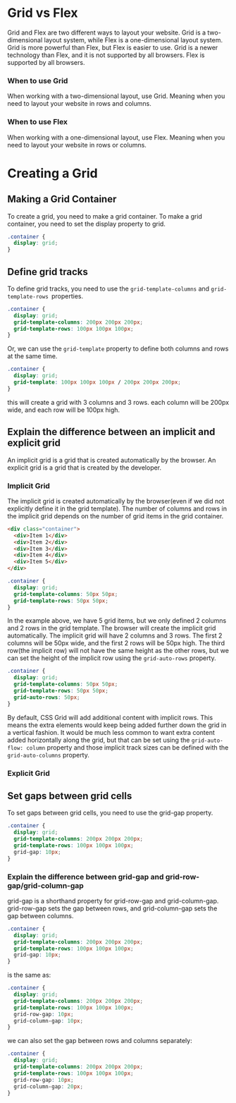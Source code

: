 # Grid vs Flex

Grid and Flex are two different ways to layout your website. Grid is a two-dimensional layout system, while Flex is a one-dimensional layout system. Grid is more powerful than Flex, but Flex is easier to use. Grid is a newer technology than Flex, and it is not supported by all browsers. Flex is supported by all browsers.

### When to use Grid

When working with a two-dimensional layout, use Grid. Meaning when you need to layout your website in rows and columns.

### When to use Flex

When working with a one-dimensional layout, use Flex. Meaning when you need to layout your website in rows or columns.

# Creating a Grid

## Making a Grid Container

To create a grid, you need to make a grid container. To make a grid container, you need to set the display property to grid.

```css
.container {
  display: grid;
}
```

## Define grid tracks

To define grid tracks, you need to use the `grid-template-columns` and `grid-template-rows `properties.

```css
.container {
  display: grid;
  grid-template-columns: 200px 200px 200px;
  grid-template-rows: 100px 100px 100px;
}
```

Or, we can use the `grid-template` property to define both columns and rows at the same time.

```css
.container {
  display: grid;
  grid-template: 100px 100px 100px / 200px 200px 200px;
}
```

this will create a grid with 3 columns and 3 rows. each column will be 200px wide, and each row will be 100px high.

## Explain the difference between an implicit and explicit grid

An implicit grid is a grid that is created automatically by the browser. An explicit grid is a grid that is created by the developer.

### Implicit Grid

The implicit grid is created automatically by the browser(even if we did not explicitly define it in the grid template). The number of columns and rows in the implicit grid depends on the number of grid items in the grid container.

```html
<div class="container">
  <div>Item 1</div>
  <div>Item 2</div>
  <div>Item 3</div>
  <div>Item 4</div>
  <div>Item 5</div>
</div>
```

```css
.container {
  display: grid;
  grid-template-columns: 50px 50px;
  grid-template-rows: 50px 50px;
}
```

In the example above, we have 5 grid items, but we only defined 2 columns and 2 rows in the grid template. The browser will create the implicit grid automatically. The implicit grid will have 2 columns and 3 rows. The first 2 columns will be 50px wide, and the first 2 rows will be 50px high. The third row(the implicit row) will not have the same height as the other rows, but we can set the height of the implicit row using the `grid-auto-rows` property.

```css
.container {
  display: grid;
  grid-template-columns: 50px 50px;
  grid-template-rows: 50px 50px;
  grid-auto-rows: 50px;
}
```
By default, CSS Grid will add additional content with implicit rows. This means the extra elements would keep being added further down the grid in a vertical fashion. It would be much less common to want extra content added horizontally along the grid, but that can be set using the `grid-auto-flow: column` property and those implicit track sizes can be defined with the `grid-auto-columns` property.

### Explicit Grid
## Set gaps between grid cells

To set gaps between grid cells, you need to use the grid-gap property.

```css
.container {
  display: grid;
  grid-template-columns: 200px 200px 200px;
  grid-template-rows: 100px 100px 100px;
  grid-gap: 10px;
}
```

### Explain the difference between grid-gap and grid-row-gap/grid-column-gap

grid-gap is a shorthand property for grid-row-gap and grid-column-gap. grid-row-gap sets the gap between rows, and grid-column-gap sets the gap between columns.

```css
.container {
  display: grid;
  grid-template-columns: 200px 200px 200px;
  grid-template-rows: 100px 100px 100px;
  grid-gap: 10px;
}
```

is the same as:

```css
.container {
  display: grid;
  grid-template-columns: 200px 200px 200px;
  grid-template-rows: 100px 100px 100px;
  grid-row-gap: 10px;
  grid-column-gap: 10px;
}
```

we can also set the gap between rows and columns separately:

```css
.container {
  display: grid;
  grid-template-columns: 200px 200px 200px;
  grid-template-rows: 100px 100px 100px;
  grid-row-gap: 10px;
  grid-column-gap: 20px;
}
```
